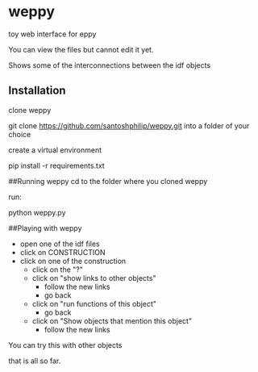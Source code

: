 # weppy
toy web interface for eppy

You can view the files but cannot edit it yet.

Shows some of the interconnections between the idf objects

## Installation
clone weppy

git clone https://github.com/santoshphilip/weppy.git into a folder of your choice

create a virtual environment

pip install -r requirements.txt


##Running weppy
cd to the folder where you cloned weppy

run:

python weppy.py

##Playing with weppy
- open one of the idf files
- click on CONSTRUCTION
- click on one of the construction
    - click on the "?"
    - click on "show links to other objects"
        - follow the new links
        - go back
    - click on "run functions of this object"
        - go back
    - click on "Show objects that mention this object"
        - follow the new links

You can try this with other objects

that is all so far.

